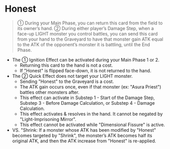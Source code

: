 # Honest

> ① During your Main Phase, you can return this card from the field to its owner’s hand. ② During either player’s Damage Step, when a face-up LIGHT monster you control battles, you can send this card from your hand to the Graveyard to have that monster gain ATK equal to the ATK of the opponent’s monster it is battling, until the End Phase.

*   The ① Ignition Effect can be activated during your Main Phase 1 or 2.
    *   Returning this card to the hand is not a cost.
    *   If "Honest" is flipped face-down, it is not returned to the hand.
*   The ② Quick Effect does not target your LIGHT monster.
    *   Sending "Honest" to the Graveyard is a cost.
    *   The ATK gain occurs once, even if that monster (ex: "Asura Priest") battles other monsters after.
    *   This effect can activate in Substep 1 - Start of the Damage Step, Substep 3 - Before Damage Calculation, or Substep 4 - Damage Calculation.
    *   This effect activates & resolves in the hand. It cannot be negated by "Light-Imprisoning Mirror".
    *   This effect cannot be activated while "Dimensional Fissure" is active.
*   VS. "Shrink: If a monster whose ATK has been modified by "Honest" becomes targeted by "Shrink", the monster’s ATK becomes half its original ATK, and then the ATK increase from "Honest" is re-applied.
